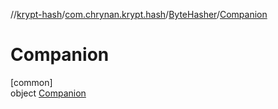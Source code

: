 //[krypt-hash](../../../../index.md)/[com.chrynan.krypt.hash](../../index.md)/[ByteHasher](../index.md)/[Companion](index.md)

# Companion

[common]\
object [Companion](index.md)
